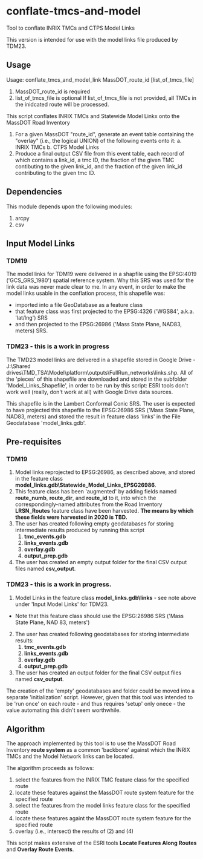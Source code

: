 # conflate-tmcs-and-model

Tool to conflate INRIX TMCs and CTPS Model Links

This version is intended for use with the model links file produced by TDM23.

## Usage
Usage: conflate_tmcs_and_model_link MassDOT_route_id \[list_of_tmcs_file\]
  1. MassDOT_route_id is required
  2. list_of_tmcs_file is optional
If list_of_tmcs_file is not provided, all TMCs in the inidcated route will be processed.

This script conflates INRIX TMCs and Statewide Model Linkx onto the MassDOT Road Inventory
  1. For a given MassDOT "route_id", generate an event table containing the
     "overlay" (i.e., the logical UNION) of the following events onto it:
    a. INRIX TMCs
    b. CTPS Model Links
  2. Produce a final output CSV file from this event table, each record of which
     contains a link_id, a tmc ID, the fraction of the given TMC contibuting
     to the given link_id, and the fraction of the given link_id contributing 
     to the given tmc ID.

## Dependencies
This module depends upon the following modules:
  1. arcpy
  2. csv

## Input Model Links
### TDM19
The model links for TDM19 were delivered in a shapfile using the EPSG:4019 ('GCS_GRS_1980') spatial reference system. 
Why this SRS was used for the link data was never made clear to me.
In any event, in order to make the model links usable in the conflation process, this shapefile was:
* imported into a file GeoDatabase as a feature class
* that feature class was first projected to the EPSG:4326 ('WGS84', a.k.a. 'lat/lng') SRS
* and then projected to the EPSG:26986 ('Mass State Plane, NAD83, meters) SRS.

### TDM23 - this is a work in progress
The TMD23 model links are delivered in a shapefile stored in Google Drive - J:\Shared drives\TMD_TSA\Model\platform\outputs\FullRun\_networks\links.shp.
All of the 'pieces' of this shapefile are downloaded and stored in the subfolder 'Model_Links_Shapefile', in order to be run by this script: ESRI tools
don't work well (really, don't work at all) with Google Drive data sources.

This shapefile is in the Lambert Conformal Conic SRS. The user is expected to have projected this shapefile to
the EPSG:26986 SRS ('Mass State Plane, NAD83, meters) and stored the result in feature class 'links' in the File Geodatabase 'model_links.gdb'.

## Pre-requisites
### TDM19
1. Model links reprojected to EPSG:26986, as described above, and stored in the feature class __model_links.gdb\Statewide_Model_Links_EPSG26986__.
2. This feature class has been 'augmented' by adding fields named __route\_numb__, __route\_dir__, and __route\_id__ to it, into which the
   correspondingly-named attributes from the Road Inventory __LRSN_Routes__ feature class have been harvested. __The means by which these fields were harvested in 2020 is TBD.__
3. The user has created following empty geodatabases for storing intermediate results produced by running this script
    1. __tmc_events.gdb__
    2. __links_events.gdb__
    3. __overlay.gdb__
    4. __output_prep.gdb__
4. The user has created an empty output folder for the final CSV output files named __csv_output__.

### TDM23 - this is a work in progress.
1. Model Links in the feature class __model_links.gdb\links__ - see note above under 'Input Model Links' for TDM23.
  * Note that this feature class should use the EPSG:26986 SRS ('Mass State Plane, NAD 83, meters')
2. The user has created following geodatabases for storing intermediate results:
    1. __tmc_events.gdb__
    2. __links_events.gdb__
    3. __overlay.gdb__ 
    4. __output_prep.gdb__
3. The user has created an output folder for the final CSV output files named __csv_output__.
  
The creation of the 'empty' geodatabases and folder could be moved into a separate 'initialization' script.
However, given that this tool was intended to be 'run once' on each route - and thus requires 'setup' only onece - the value automating this didn't seem worthwhile.

## Algorithm
The approach implemented by this tool is to use the MassDOT Road Inventory __route system__ as a common 'backbone'
against which the INRIX TMCs and the Model Network links can be located. 

The algorithm proceeds as follows:
1. select the features from the INRIX TMC feature class for the specified route
2. locate these features against the MassDOT route system feature for the specified route
3. select the features from the model links feature class for the specified route
4. locate these features againt the MassDOT route system feature for the specified route
5. overlay (i.e., intersect) the results of \(2\) and \(4\)

This script makes extensive of the ESRI tools __Locate Features Along Routes__ and __Overlay Route Events__.